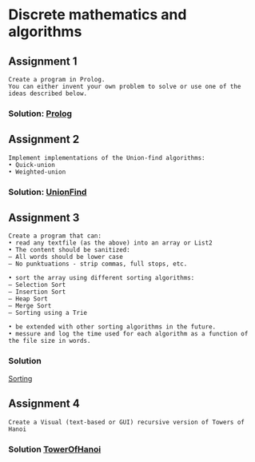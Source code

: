 # Discrete mathematics and algorithms
## Assignment 1 
```
Create a program in Prolog.
You can either invent your own problem to solve or use one of the ideas described below. 
```
### Solution: [Prolog](https://github.com/fred8728/SOFT_MAL_assignments/tree/master/src/Prolog)

## Assignment 2
```
Implement implementations of the Union-find algorithms:
• Quick-union
• Weighted-union
```
### Solution: [UnionFind](https://github.com/fred8728/SOFT_MAL_assignments/tree/master/src/UnionFind)

## Assignment 3
```
Create a program that can: 
• read any textfile (as the above) into an array or List2
• The content should be sanitized:
– All words should be lower case
– No punktuations - strip commas, full stops, etc.

• sort the array using different sorting algorithms:
– Selection Sort
– Insertion Sort
– Heap Sort
– Merge Sort
– Sorting using a Trie

• be extended with other sorting algorithms in the future.
• messure and log the time used for each algorithm as a function of the file size in words.
```
### Solution 
[Sorting](https://github.com/fred8728/SOFT_MAL_assignments/tree/master/src/SortingFile)

## Assignment 4
```
Create a Visual (text-based or GUI) recursive version of Towers of Hanoi
```
### Solution [TowerOfHanoi](https://github.com/fred8728/SOFT_MAL_assignments/tree/master/src/TowersOfHanoi)
